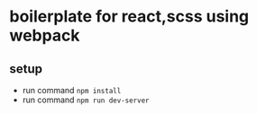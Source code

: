 # boilerplate for react,scss using webpack

## setup
* run command `npm install`
* run command `npm run dev-server`